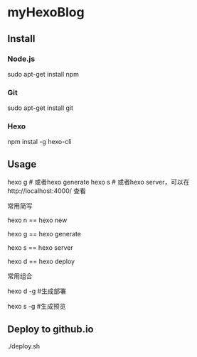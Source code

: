 # myHexoBlog

## Install
### Node.js
sudo apt-get install npm

### Git
sudo apt-get install git

### Hexo
npm instal -g hexo-cli


## Usage
hexo g # 或者hexo generate
hexo s # 或者hexo server，可以在http://localhost:4000/ 查看

常用简写

hexo n == hexo new

hexo g == hexo generate

hexo s == hexo server

hexo d == hexo deploy

常用组合

hexo d -g #生成部署

hexo s -g #生成预览

## Deploy to github.io
./deploy.sh
